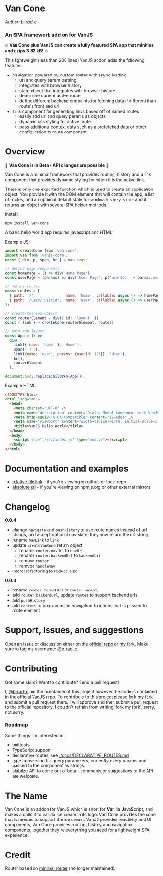 # Van Cone

_Author: [b-rad-c](https://github.com/b-rad-c)_

### An SPA framework add on for VanJS

🔥 **Van Cone plus VanJS can create a fully featured SPA app that minifies and gzips 3.82 kB!** 🔥

This lightweight (less than 200 lines) VanJS addon adds the following features:
- Navigation powered by custom router with async loading
    - url and query param parsing
    - integrates with browser history
    - state object that integrates with browser history
    - determine current active route
    - define different backend endpoints for fetching data if different than route's front end url
- `link` component for generating links based off of named routes
    - easily add url and query params as objects
    - dynamic css styling for active route
    - pass additional context data such as a prefetched data or other configuration to route component

# Overview

🚨 **Van Cone is in Beta - API changes are possible** 🚨

Van Cone is a minimal framework that provides routing, history and a link component that provides dynamic styling for when it is the active link.

There is only one exported function which is used to create an application object. You provide it with the DOM element that will contain the app, a list of routes, and an optional default state for `window.history.state` and it returns an object with several SPA helper methods.

Install:
```bash
npm install van-cone
```
A basic hello world app requires javascript and HTML:

Example JS:
```javascript
import createCone from 'van-cone';
import van from 'vanjs-core';
const { div, p, span, hr } = van.tags;

// define page components
const homePage = () => div('Home Page')
const userPage = (params) => div('User Page', p('userId: ' + params.userId))

// define routes
const routes = [
  { path: '/',              name: 'home', callable: async () => homePage },
  { path: '/user/:userId',  name: 'user', callable: async () => userPage }
];

// create the spa object
const routerElement = div({ id: 'layout' })
const { link } = createCone(routerElement, routes)

// main app layout
const App = () =>
  div(
    link({ name: 'home' }, 'Home'),
    span(' | '),
    link({name: 'user', params: {userId: 123}}, 'User'),
    hr(),
    routerElement
  );

document.body.replaceChildren(App());
```

Example HTML:
```html
<!DOCTYPE html>
<html lang="en">
  <head>
    <meta charset="UTF-8" />
    <meta name="description" content="Dialog Modal component with VanJS" />
    <meta http-equiv="X-UA-Compatible" content="IE=edge" />
    <meta name="viewport" content="width=device-width, initial-scale=1.0" />
    <title>VanJS Hello World</title>
  </head>
  <body>
    <script src="./src/index.js" type="module"></script>
  </body>
</html>

```

# Documentation and examples

- [relative file link](./docs/API_REFERENCE.md) - if you're viewing on github or local repo
- [absolute url](https://github.com/vanjs-org/van/blob/main/addons/van_cone/docs/API_REFERENCE.md) - if you're viewing on npmjs.org or other external mirrors

# Changelog
**0.0.4**
- change `navigate` and `pushHistory` to use route names instead of url strings, and accept optional nav state, they now return the url string.
- rename `navLink` to `link`
- update `createVanCone` return object
  - rename `router.navUrl` to `navUrl`
  - rename `router.backendUrl` to `backendUrl`
  - remove `router`
  - remvoe `handleNav`
- interal refactoring to reduce size

**0.0.3**
- rename `router.formatUrl` to `router.navUrl`
- add `router.backendUrl`, update `routes` to support backend urls
- add `pushHistory`
- add `context` to programmatic navigation functions that is passed to route element


# Support, issues, and suggestions
Open an issue or discussion either on the [official repo](https://github.com/vanjs-org/van) or [my fork](https://github.com/b-rad-c/van/tree/main). Make sure to tag my username: [@b-rad-c](https://github.com/b-rad-c).

# Contributing
Got some skills? Want to contribute? Send a pull request!

I, [@b-rad-c](https://github.com/b-rad-c) am the maintainer of this project however the code is contained in the official [VanJS repo](https://github.com/vanjs-org/van). To contribute to this project please fork [my fork](https://github.com/b-rad-c/van/tree/main) and submit a pull request there. I will approve and then submit a pull request to the official repository. I couldn't refrain from writing 'fork my fork', sorry, not sorry.

### Roadmap
Some things I'm interested in.
* unittests
* TypeScript support
* declarative routes, see [./docs/DECLARATIVE_ROUTES.md](./docs/DECLARATIVE_ROUTES.md)
* type conversion for query parameters, currently query params and passed to the component as strings.
* stabilze API to come out of beta - comments or suggestions to the API are welcome.

# The Name
Van Cone is an addon for VanJS which is short for **Van**illa **J**ava**S**cript, and makes a callout to vanilla ice cream in its logo. Van Cone provides the cone that is needed to support the ice cream. VanJS provides reactivity and UI components, Van Cone provides routing, history and navigation components, together they're everything you need for a lightweight SPA experience!

# Credit
Router based on [minimal router](https://github.com/jmhdez/minimal-router) (no longer maintained).
